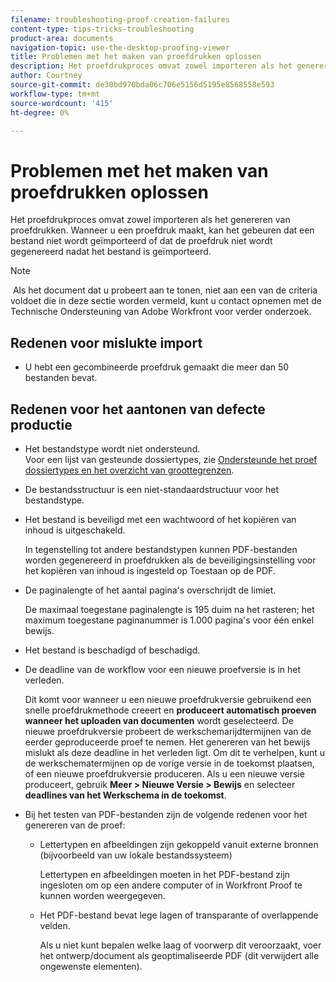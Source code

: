 ```yaml
---
filename: troubleshooting-proof-creation-failures
content-type: tips-tricks-troubleshooting
product-area: documents
navigation-topic: use-the-desktop-proofing-viewer
title: Problemen met het maken van proefdrukken oplossen
description: Het proefdrukproces omvat zowel importeren als het genereren van proefdrukken. Wanneer u een proefdruk maakt, kan het gebeuren dat een bestand niet wordt geïmporteerd of dat de proefdruk niet wordt gegenereerd nadat het bestand is geïmporteerd.
author: Courtney
source-git-commit: de30bd970bda06c706e5156d5195e8568558e593
workflow-type: tm+mt
source-wordcount: '415'
ht-degree: 0%

---
```



# Problemen met het maken van proefdrukken oplossen

Het proefdrukproces omvat zowel importeren als het genereren van proefdrukken. Wanneer u een proefdruk maakt, kan het gebeuren dat een bestand niet wordt geïmporteerd of dat de proefdruk niet wordt gegenereerd nadat het bestand is geïmporteerd.

>[!NOTE]
>
> Als het document dat u probeert aan te tonen, niet aan een van de criteria voldoet die in deze sectie worden vermeld, kunt u contact opnemen met de Technische Ondersteuning van Adobe Workfront voor verder onderzoek.

## Redenen voor mislukte import

* U hebt een gecombineerde proefdruk gemaakt die meer dan 50 bestanden bevat.

## Redenen voor het aantonen van defecte productie

* Het bestandstype wordt niet ondersteund.\
  Voor een lijst van gesteunde dossiertypes, zie [&#x200B; Ondersteunde het proef dossiertypes en het overzicht van groottegrenzen &#x200B;](../../../review-and-approve-work/proofing/proofing-overview/supported-proofing-file-types.md).

* De bestandsstructuur is een niet-standaardstructuur voor het bestandstype.
* Het bestand is beveiligd met een wachtwoord of het kopiëren van inhoud is uitgeschakeld.

  In tegenstelling tot andere bestandstypen kunnen PDF-bestanden worden gegenereerd in proefdrukken als de beveiligingsinstelling voor het kopiëren van inhoud is ingesteld op Toestaan op de PDF.

* De paginalengte of het aantal pagina&#39;s overschrijdt de limiet.

  De maximaal toegestane paginalengte is 195 duim na het rasteren; het maximum toegestane paginanummer is 1.000 pagina&#39;s voor één enkel bewijs.

* Het bestand is beschadigd of beschadigd.
* De deadline van de workflow voor een nieuwe proefversie is in het verleden.

  Dit komt voor wanneer u een nieuwe proefdrukversie gebruikend een snelle proefdrukmethode creeert en **produceert automatisch proeven wanneer het uploaden van documenten** wordt geselecteerd. De nieuwe proefdrukversie probeert de werkschemarijdtermijnen van de eerder geproduceerde proef te nemen. Het genereren van het bewijs mislukt als deze deadline in het verleden ligt. Om dit te verhelpen, kunt u de werkschematermijnen op de vorige versie in de toekomst plaatsen, of een nieuwe proefdrukversie produceren. Als u een nieuwe versie produceert, gebruik **Meer > Nieuwe Versie > Bewijs** en selecteer **deadlines van het Werkschema in de toekomst**.

* Bij het testen van PDF-bestanden zijn de volgende redenen voor het genereren van de proef:

   * Lettertypen en afbeeldingen zijn gekoppeld vanuit externe bronnen (bijvoorbeeld van uw lokale bestandssysteem)

     Lettertypen en afbeeldingen moeten in het PDF-bestand zijn ingesloten om op een andere computer of in Workfront Proof te kunnen worden weergegeven.

   * Het PDF-bestand bevat lege lagen of transparante of overlappende velden.

     Als u niet kunt bepalen welke laag of voorwerp dit veroorzaakt, voer het ontwerp/document als geoptimaliseerde PDF (dit verwijdert alle ongewenste elementen).

